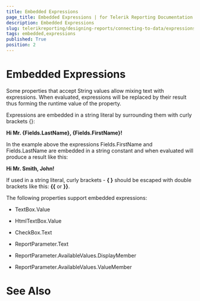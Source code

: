 ```yaml
---
title: Embedded Expressions
page_title: Embedded Expressions | for Telerik Reporting Documentation
description: Embedded Expressions
slug: telerikreporting/designing-reports/connecting-to-data/expressions/using-expressions/embedded-expressions
tags: embedded,expressions
published: True
position: 2
---
```


# Embedded Expressions



Some properties that accept String values allow mixing text with
		expressions. When evaluated, expressions will be replaced by their
		result thus forming the runtime value of the property.

Expressions are embedded in a string literal by surrounding them
		with curly brackets {}:

__Hi Mr. {Fields.LastName}, {Fields.FirstName}!__

In the example above the expressions Fields.FirstName and
		Fields.LastName are embedded in a string constant and when evaluated will
		produce a result like this:

__Hi Mr. Smith, John!__

If used in a string literal, curly brackets - __{ }__ should be escaped
		with double brackets like this: __{{__ or __}}__.

The following properties support embedded expressions:

* TextBox.Value

* HtmlTextBox.Value

* CheckBox.Text

* ReportParameter.Text

* ReportParameter.AvailableValues.DisplayMember

* ReportParameter.AvailableValues.ValueMember

# See Also
